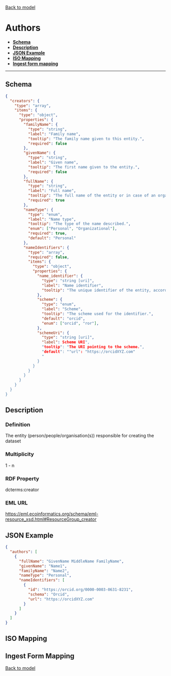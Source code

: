 [Back to model](_base.md)

# Authors

- **[Schema](#schema)**
- **[Description](#description)**
- **[JSON Example](#json-example)**
- **[ISO Mapping](#iso-mapping)**
- **[Ingest form mapping](#ingest-form-mapping)**
---
## Schema
```json
{
  "creators": {
    "type": "array",
    "items": {
      "type": "object",
      "properties": {
        "familyName": {
          "type": "string",
          "label": "Family name",
          "tooltip": "The family name given to this entity.",
          "required": false
        },
        "givenName": {
          "type": "string",
          "label": "Given name",
          "tooltip": "The first name given to the entity.",
          "required": false
        },
        "fullName": {
          "type": "string",
          "label": "Full name",
          "tooltip": "The full name of the entity or in case of an organisation the name of the organisation.",
          "required": true
        },
        "nameType": {
          "type": "enum",
          "label": "Name type",
          "tooltip": "The type of the name described.",
          "enum": ["Personal", "Organizational"],
          "required": true,
          "default": "Personal"
        },
        "nameIdentifiers": {
          "type": "array",
          "required": false,
          "items": {
            "type": "object",
            "properties": {
              "name_identifier": {
                "type": "string [uri]",
                "label": "Name identifier",
                "tooltip": "The unique identifier of the entity, according to various identifier schemes."                
              },
              "scheme": {
                "type": "enum",
                "label": "Scheme",
                "tooltip": "The scheme used for the identifier.",
                "default": "orcid",
                "enum": ["orcid", "ror"],
              },
              "schemeUri": {
                "type": "string [uri]",
                "label": Scheme URI",
                "tooltip": "The URI pointing to the scheme.",
                "default": ""url": "https://orcidXYZ.com"
                "
              }
            }
          }
        }
      }
    }
  }
}
```
## Description
### Definition
The entity (person/people/organisation(s)) responsible for creating the dataset
### Multiplicity
1 - n
### RDF Property
dcterms:creator
### EML URL
https://eml.ecoinformatics.org/schema/eml-resource_xsd.html#ResourceGroup_creator
## JSON Example
```json
{
  "authors": [
    {
      "fullName": "GivenName MiddleName FamilyName",
      "givenName": "Name1",
      "familyName": "Name2",
      "nameType": "Personal",
      "nameIdentifiers": [
        {
          "id": "https://orcid.org/0000-0003-0631-8231",
          "schema": "Orcid",
          "url": "https://orcidXYZ.com"
        }
      ]
    }
  ]
}
```
## ISO Mapping
## Ingest Form Mapping


[Back to model](_base.md)
